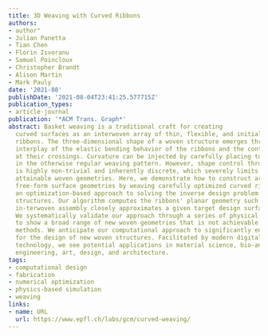```yaml
---
title: 3D Weaving with Curved Ribbons
authors:
- author"
- Julian Panetta
- Tian Chen
- Florin Isvoranu
- Samuel Poincloux
- Christopher Brandt
- Alison Martin
- Mark Pauly
date: '2021-08'
publishDate: '2021-08-04T23:41:25.577715Z'
publication_types:
- article-journal
publication: '*ACM Trans. Graph*'
abstract: Basket weaving is a traditional craft for creating
  curved surfaces as an interwoven array of thin, flexible, and initially straight
  ribbons. The three-dimensional shape of a woven structure emerges through a complex
  interplay of the elastic bending behavior of the ribbons and the contact forces
  at their crossings. Curvature can be injected by carefully placing topological singu-larities
  in the otherwise regular weaving pattern. However, shape control through topology
  is highly non-trivial and inherently discrete, which severely limits the range of
  attainable woven geometries. Here, we demonstrate how to construct arbitrary smooth
  free-form surface geometries by weaving carefully optimized curved ribbons. We present
  an optimization-based approach to solving the inverse design problem for such woven
  structures. Our algorithm computes the ribbons' planar geometry such that their
  in-terwoven assembly closely approximates a given target design surface in equilibrium.
  We systematically validate our approach through a series of physical prototypes
  to show a broad range of new woven geometries that is not achievable by existing
  methods. We anticipate our computational approach to significantly enhance the capabilities
  for the design of new woven structures. Facilitated by modern digital fabrication
  technology, we see potential applications in material science, bio-and mechanical
  engineering, art, design, and architecture.
tags:
- computational design
- fabrication
- numerical optimization
- physics-based simulation
- weaving
links:
- name: URL
  url: https://www.epfl.ch/labs/gcm/curved-weaving/
---
```

